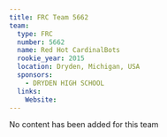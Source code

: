 ```yaml
---
title: FRC Team 5662
team:
  type: FRC
  number: 5662
  name: Red Hot CardinalBots
  rookie_year: 2015
  location: Dryden, Michigan, USA
  sponsors:
    - DRYDEN HIGH SCHOOL
  links:
    Website: 
---
```

No content has been added for this team